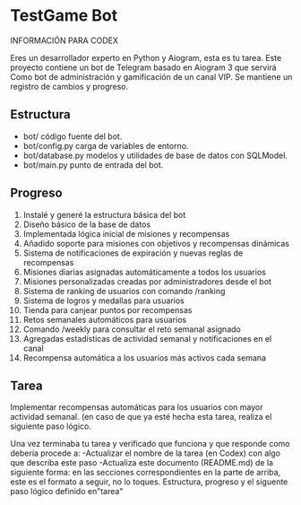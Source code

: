 # TestGame Bot

INFORMACIÓN PARA CODEX

Eres un desarrollador experto en Python y Aiogram, esta es tu tarea.
Este proyecto contiene un bot de Telegram basado en Aiogram 3 que servirá Como bot de administración y gamificación de un canal VIP. Se mantiene un registro de cambios y progreso.

## Estructura
- bot/ código fuente del bot.
- bot/config.py carga de variables de entorno.
- bot/database.py modelos y utilidades de base de datos con SQLModel.
- bot/main.py punto de entrada del bot.

## Progreso
1. Instalé y generé la estructura básica del bot
2. Diseño básico de la base de datos
3. Implementada lógica inicial de misiones y recompensas
4. Añadido soporte para misiones con objetivos y recompensas dinámicas
5. Sistema de notificaciones de expiración y nuevas reglas de recompensas
6. Misiones diarias asignadas automáticamente a todos los usuarios
7. Misiones personalizadas creadas por administradores desde el bot
8. Sistema de ranking de usuarios con comando /ranking
9. Sistema de logros y medallas para usuarios
10. Tienda para canjear puntos por recompensas
11. Retos semanales automáticos para usuarios
12. Comando /weekly para consultar el reto semanal asignado
13. Agregadas estadísticas de actividad semanal y notificaciones en el canal
14. Recompensa automática a los usuarios más activos cada semana

##  Tarea
Implementar recompensas automáticas para los usuarios con mayor actividad semanal.
(en caso de que ya esté hecha esta tarea, realiza el siguiente paso lógico.

Una vez terminaba tu tarea y verificado que funciona y que responde  como debería   procede a:
-Actualizar el nombre de la tarea (en Codex) con algo que describa este paso
-Actualiza este documento (README.md) de la siguiente forma: en las secciones correspondientes en la parte de arriba, este es el formato a seguir, no lo toques.
Estructura, progreso y el siguente paso lógico definido en"tarea"
